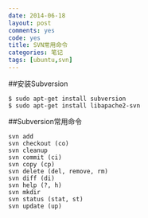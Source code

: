 ```yaml
---
date: 2014-06-18
layout: post
comments: yes
code: yes
title: SVN常用命令
categories: 笔记
tags: [ubuntu,svn]
---
```


##安装Subversion

    $ sudo apt-get install subversion
    $ sudo apt-get install libapache2-svn

##Subversion常用命令

    svn add
    svn checkout (co)
    svn cleanup
    svn commit (ci)
    svn copy (cp)
    svn delete (del, remove, rm)
    svn diff (di)
    svn help (?, h)
    svn mkdir
    svn status (stat, st)
    svn update (up)